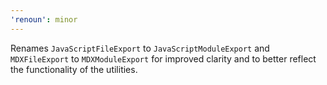```yaml
---
'renoun': minor
---
```


Renames `JavaScriptFileExport` to `JavaScriptModuleExport` and `MDXFileExport` to `MDXModuleExport` for improved clarity and to better reflect the functionality of the utilities.
